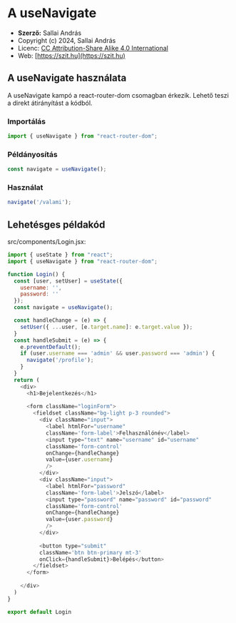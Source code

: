 # A useNavigate

* **Szerző:** Sallai András
* Copyright (c) 2024, Sallai András
* Licenc: [CC Attribution-Share Alike 4.0 International](https://creativecommons.org/licenses/by-sa/4.0/)
* Web: [https://szit.hu](https://szit.hu)

## A useNavigate használata

A useNavigate kampó a react-router-dom csomagban érkezik. Lehető teszi a direkt átirányítást a kódból.

### Importálás

```javascript
import { useNavigate } from "react-router-dom";
```

### Példányosítás

```javascript
const navigate = useNavigate();
```

### Használat

```javascript
navigate('/valami');
```

## Lehetésges példakód

src/components/Login.jsx:

```javascript
import { useState } from "react";
import { useNavigate } from "react-router-dom";

function Login() {
  const [user, setUser] = useState({
    username: '',
    password: ''
  });
  const navigate = useNavigate();

  const handleChange = (e) => {
    setUser({ ...user, [e.target.name]: e.target.value });
  }
  const handleSubmit = (e) => {
    e.preventDefault();
    if (user.username === 'admin' && user.password === 'admin') {      
      navigate('/profile');
    }
  }
  return (
    <div>
      <h1>Bejelentkezés</h1>
      
      <form className="loginForm">
        <fieldset className="bg-light p-3 rounded">          
          <div className="input">
            <label htmlFor="username"
            className='form-label'>Felhasználónév</label>
            <input type="text" name="username" id="username"
            className='form-control' 
            onChange={handleChange}
            value={user.username}
            />
          </div>
          <div className="input">
            <label htmlFor="password"
            className='form-label'>Jelszó</label>
            <input type="password" name="password" id="password"
            className='form-control' 
            onChange={handleChange} 
            value={user.password}
            />
          </div>
          
          <button type="submit"
          className='btn btn-primary mt-3'
          onClick={handleSubmit}>Belépés</button>
        </fieldset>
      </form>
      
    </div>
  )
}

export default Login
```
